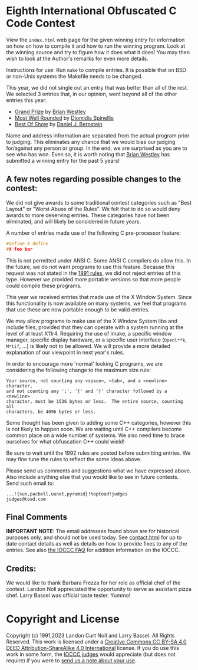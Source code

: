 # Eighth International Obfuscated C Code Contest

View the `index.html` web page for the given winning entry for information on how
on how to compile it and how to run the winning program.
Look at the winning source and try to figure how it does what it does!
You may then wish to look at the Author's remarks for even more details.

Instructions for use: Run `make` to compile entries.  It is possible that
on BSD or non-Unix systems the Makefile needs to be changed.

This year, we did not single out an entry that was better than all of
the rest.  We selected 3 entries that, in our opinion, went beyond
all of the other entries this year:

- [Grand Prize](westley/index.html) by [Brian
Westley](../authors.html#Brian_Westley)
- [Most Well Rounded](dds/index.html) by [Diomidis
Spinellis](../authors.html#Diomidis_Spinellis)
- [Best Of Show](brnstnd/index.html) by [Daniel J.
Bernstein](../authors.html#Daniel_J._Bernstein)

Name and address information are separated from the actual program
prior to judging.  This eliminates any chance that we would bias our
judging for/against any person or group.  In the end, we are surprised
as you are to see who has won.  Even so, it is worth noting that
[Brian Westley](../authors.html#Brian_Westley) has submitted
a winning entry for the past 5 years!

## A few notes regarding possible changes to the contest:

We did not give awards to some traditional contest categories such as
"Best Layout" or "Worst Abuse of the Rules".  We felt that to do so
would deny awards to more deserving entries.  These categories have not
been eliminated, and will likely be considered in future years.

A number of entries made use of the following C pre-processor feature:

```c
#define X define
#X foo bar
```

This is not permitted under ANSI C.  Some ANSI C compilers do allow this.  In
the future, we do not want programs to use this feature.  Because this request
was not stated in the [1991 rules](rules.txt), we did not reject entries of this
type.  However we provided more portable versions so that more people could
compile these programs.

This year we received entries that made use of the X Window System.
Since this functionality is now available on many systems, we feel that
programs that use these are now portable enough to be valid entries.

We may allow programs to make use of the X Window System libs and include
files, provided that they can operate with a system running at the level
of at least X11r4.  Requiring the use of imake, a specific window manager,
specific display hardware, or a specific user interface (`Openl**k`,
`M*tif`, ...) is likely not to be allowed.  We will provide a more detailed
explanation of our viewpoint in next year's rules.

In order to encourage more 'normal' looking C programs, we are considering
the following change to the maximum size rule:

```
Your source, not counting any <space>, <tab>, and a <newline> character,
and not counting any ';', '{' and '}' character followed by a <newline>
character, must be 1536 bytes or less.  The entire source, counting all
characters, be 4096 bytes or less.
```

Some thought has been given to adding some C++ categories, however this
is not likely to happen soon.  We are waiting until C++ compilers become
common place on a wide number of systems.  We also need time to brace
ourselves for what obfuscation C++ could wield!

Be sure to wait until the 1992 rules are posted before submitting entries.
We may fine tune the rules to reflect the some ideas above.

Please send us comments and suggestions what we have expressed above.
Also include anything else that you would like to see in future contests.
Send such email to:

```
...!{sun,pacbell,uunet,pyramid}!hoptoad!judges
judges@toad.com
```


## Final Comments

**IMPORTANT NOTE**: The email addresses found above are for historical
purposes only, and should not be used today.  See
[contact.html](../contact.html) for up to date contact details
as well as details on how to provide fixes to any of the entries.
See also [the IOCCC FAQ](../faq.html) for addition information on the IOCCC.


## Credits:

We would like to thank Barbara Frezza for her role as official chef
of the contest.  Landon Noll appreciated the opportunity to serve
as assistant pizza chef.  Larry Bassel was official taste tester. Yummo!


# Copyright and License

Copyright (c) 1991,2023 Landon Curt Noll and Larry Bassel. All Rights Reserved.
This work is licensed under a [Creative Commons CC BY-SA 4.0 DEED Attribution-ShareAlike
4.0 International](https://creativecommons.org/licenses/by-sa/4.0/) license.
If you do use this work in some form, the [IOCCC judges](../judges.html) would appreciate
(but does not require) if you were to [send us a note about your use](../contact.html).

